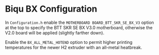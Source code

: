 # Biqu BX Configuration

In `Configuration.h` enable the `MOTHERBOARD BOARD_BTT_SKR_SE_BX_V3` option at the top to specify the BTT SKR SE BX V3.0 motherboard, otherwise the V2.0 board will be applied (slightly farther down).

Enable the `BX_ALL_METAL_HOTEND` option to permit higher printing temperatures for the newer H2 extruder with an all-metal heatbreak.
